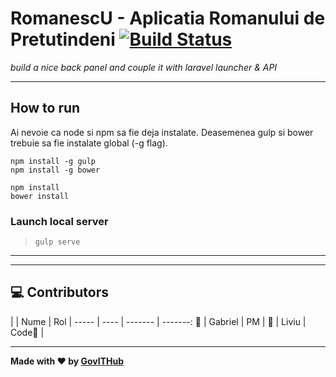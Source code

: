 # RomanescU - Aplicatia Romanului de Pretutindeni [![Build Status](https://travis-ci.org/gov-ithub/romanescU-backend.svg?branch=master)](https://travis-ci.org/gov-ithub/romanescU-backend)

_build a nice back panel and couple it with laravel launcher & API_


----
##  How to run
Ai nevoie ca node si npm sa fie deja instalate. Deasemenea gulp si bower trebuie sa fie instalate global (-g flag).

    npm install -g gulp
    npm install -g bower

    npm install
    bower install

### Launch local server

> `gulp serve`


------
------

## :computer: Contributors

|    | Nume | Rol | 
----- | ---- | ------- | -------:
:boy:  |  Gabriel  | PM | 
:boy:  |  Liviu  | Code:star2: | 


----------

**Made with :heart: by [GovITHub](http://ithub.gov.ro)**
